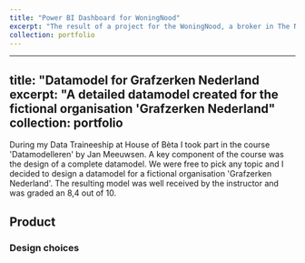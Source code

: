 ```yaml
---
title: "Power BI Dashboard for WoningNood"
excerpt: "The result of a project for the WoningNood, a broker in The Netherlands. <br/><img src='/images/Example-WoningNood.png' width='500'>"
collection: portfolio
---
```


---
title: "Datamodel for Grafzerken Nederland
excerpt: "A detailed datamodel created for the fictional organisation 'Grafzerken Nederland"
collection: portfolio
---

During my Data Traineeship at House of Bèta I took part in the course 'Datamodelleren' by Jan Meeuwsen. 
A key component of the course was the design of a complete datamodel. We were free to pick any topic and I decided to design a datamodel for a fictional organisation 'Grafzerken Nederland'. 
The resulting model was well received by the instructor and was graded an 8,4 out of 10.

## Product


### Design choices
